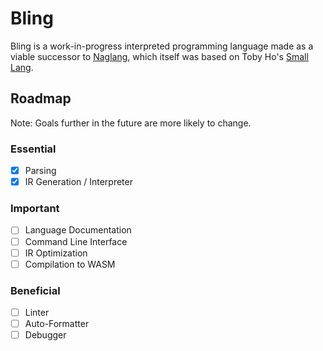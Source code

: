 # Bling
Bling is a work-in-progress interpreted programming language made as a viable successor to [Naglang](https://github.com/OliveIsAWord/NotAGoodLang), which itself was based on Toby Ho's [Small Lang](https://github.com/airportyh/smallang).

## Roadmap
Note: Goals further in the future are more likely to change.

### Essential
- [x] Parsing
- [x] IR Generation / Interpreter

### Important
- [ ] Language Documentation
- [ ] Command Line Interface
- [ ] IR Optimization
- [ ] Compilation to WASM

### Beneficial
- [ ] Linter
- [ ] Auto-Formatter
- [ ] Debugger

